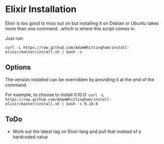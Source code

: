 Elixir Installation
===================

Elixir is too good to miss out on but installing it on Debian or Ubuntu takes more than one command...which is where this script comes in.

Just run:
```
curl -L https://raw.github.com/AdamWhittingham/install-elixir/master/install.sh | bash -s
```

Options
-------
The version installed can be overridden by providing it at the end of the command.

For example, to choose to install 0.10.0:
`curl -L https://raw.github.com/AdamWhittingham/install-elixir/master/install.sh | bash -s 0.10.0`

ToDo
----
* Work out the latest tag on Elixir-lang and pull that instead of a hardcoded value
